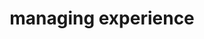 ---
title: "managing experience"
id: tag.id
permalink: "/tags/managing%20experience"
videos: [2357]
---